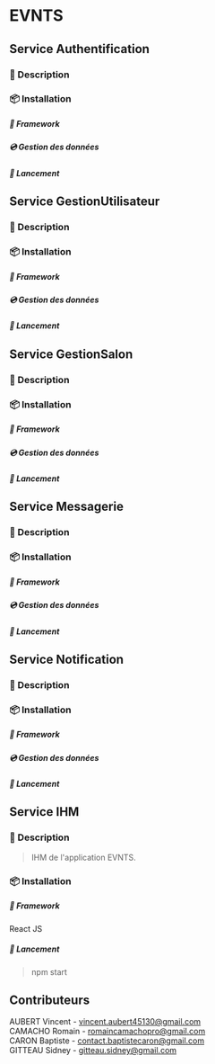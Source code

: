 # EVNTS

## Service Authentification
### 📝 Description
>

### 📦 Installation
##### 🔰 Framework

##### 💿 Gestion des données

##### 🚀 Lancement
>

## Service GestionUtilisateur
### 📝 Description
>

### 📦 Installation
##### 🔰 Framework

##### 💿 Gestion des données

##### 🚀 Lancement
>

## Service GestionSalon
### 📝 Description
>

### 📦 Installation
##### 🔰 Framework

##### 💿 Gestion des données

##### 🚀 Lancement
>

## Service Messagerie
### 📝 Description
>

### 📦 Installation
##### 🔰 Framework

##### 💿 Gestion des données

##### 🚀 Lancement
>

## Service Notification
### 📝 Description
>

### 📦 Installation
##### 🔰 Framework

##### 💿 Gestion des données

##### 🚀 Lancement
>

## Service IHM
### 📝 Description
> IHM de l'application EVNTS. 

### 📦 Installation
##### 🔰 Framework
React JS

##### 🚀 Lancement
> npm start

## Contributeurs

AUBERT Vincent - vincent.aubert45130@gmail.com
<br/>
CAMACHO Romain - romaincamachopro@gmail.com
<br/>
CARON Baptiste - contact.baptistecaron@gmail.com
<br/>
GITTEAU Sidney - gitteau.sidney@gmail.com